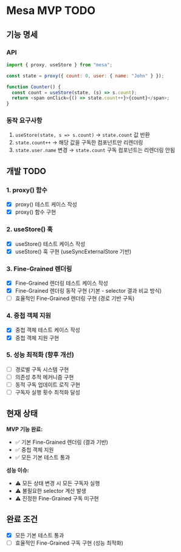# Mesa MVP TODO

## 기능 명세

### API

```javascript
import { proxy, useStore } from "mesa";

const state = proxy({ count: 0, user: { name: "John" } });

function Counter() {
  const count = useStore(state, (s) => s.count);
  return <span onClick={() => state.count++}>{count}</span>;
}
```

### 동작 요구사항

1. `useStore(state, s => s.count)` → `state.count` 값 반환
2. `state.count++` → 해당 값을 구독한 컴포넌트만 리렌더링
3. `state.user.name` 변경 → `state.count` 구독 컴포넌트는 리렌더링 안됨

## 개발 TODO

### 1. proxy() 함수

- [x] proxy() 테스트 케이스 작성
- [x] proxy() 함수 구현

### 2. useStore() 훅

- [x] useStore() 테스트 케이스 작성
- [x] useStore() 훅 구현 (useSyncExternalStore 기반)

### 3. Fine-Grained 렌더링

- [x] Fine-Grained 렌더링 테스트 케이스 작성
- [x] Fine-Grained 렌더링 동작 구현 (기본 - selector 결과 비교 방식)
- [ ] 효율적인 Fine-Grained 렌더링 구현 (경로 기반 구독)

### 4. 중첩 객체 지원

- [x] 중첩 객체 테스트 케이스 작성
- [x] 중첩 객체 지원 구현

### 5. 성능 최적화 (향후 개선)

- [ ] 경로별 구독 시스템 구현
- [ ] 의존성 추적 메커니즘 구현  
- [ ] 동적 구독 업데이트 로직 구현
- [ ] 구독자 실행 횟수 최적화 달성

## 현재 상태

**MVP 기능 완료:**
- ✅ 기본 Fine-Grained 렌더링 (결과 기반)
- ✅ 중첩 객체 지원
- ✅ 모든 기본 테스트 통과

**성능 이슈:**
- ⚠️ 모든 상태 변경 시 모든 구독자 실행
- ⚠️ 불필요한 selector 계산 발생
- ⚠️ 진정한 Fine-Grained 구독 미구현

## 완료 조건

- [x] 모든 기본 테스트 통과
- [ ] 효율적인 Fine-Grained 구독 구현 (성능 최적화)
